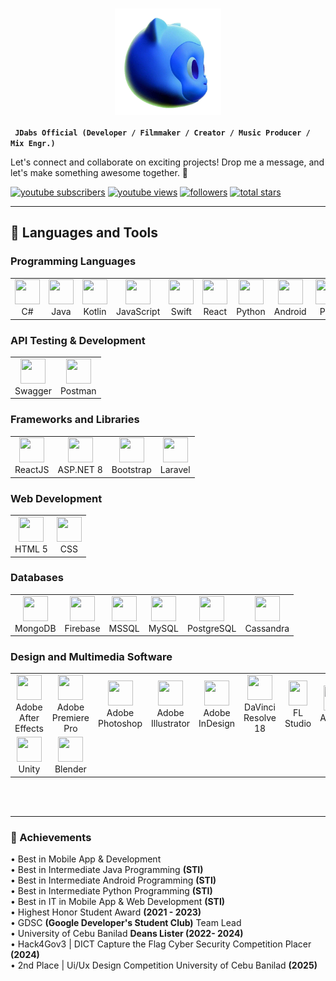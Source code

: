 
<!---# Welcome --->

<h1 align="center">
    <img style="display: block; margin-left: auto; margin-right: auto;" src="https://raw.githubusercontent.com/abxlfazl/abxlfazl/main/assets/github.webp" width="170" />
    <!----<img src="https://readme-typing-svg.herokuapp.com/?font=Righteous&size=35&center=true&vCenter=true&width=500&height=70&duration=4000&lines=***+JDabs+Official+***+;Jollibe+Babanto+Dablo!;" />--->
</h1>

**` JDabs Official (Developer / Filmmaker / Creator / Music Producer / Mix Engr.)`**

Let's connect and collaborate on exciting projects! Drop me a message, and let's make something awesome together. 🚀

   <p align="left">
      <a href="https://www.youtube.com/c/jdabsofficial?sub_confirmation=1">
         <img alt="youtube subscribers" title="Subscribe to my YouTube channel" src="https://custom-icon-badges.demolab.com/youtube/channel/subscribers/UCGe8eaGC6kW2bXVHVKzpbnw?color=%23E05D44&label=SUBSCRIBE&logo=video&logoColor=white&style=for-the-badge&labelColor=CE4630"/></a> 
      <a href="https://www.youtube.com/c/jdabsofficial">
         <img alt="youtube views" title="YouTube views" src="https://custom-icon-badges.demolab.com/youtube/channel/views/UCGe8eaGC6kW2bXVHVKzpbnw?color=%23E1AD0E&logo=eye&logoColor=white&style=for-the-badge&labelColor=C79600"/></a> 
      <a href="https://github.com/jdabsofficial?tab=followers">
         <img alt="followers" title="Follow me on Github" src="https://custom-icon-badges.demolab.com/github/followers/jdabsofficial?color=236ad3&labelColor=1155ba&style=for-the-badge&logo=person-add&label=Follow&logoColor=white"/></a>
      <a href="https://github.com/jdabsofficial?tab=repositories&sort=stargazers">
         <img alt="total stars" title="Total stars on GitHub" src="https://custom-icon-badges.demolab.com/github/stars/jdabsofficial?color=55960c&style=for-the-badge&labelColor=488207&logo=star"/></a>
   </p>


---
## 🧰 Languages and Tools


### Programming Languages
<table>
  <tr>
    <td align="center">
      <img src="https://cdn.jsdelivr.net/gh/devicons/devicon/icons/csharp/csharp-original.svg" width="40" height="40"/>
      <br>C#
    </td>
    <td align="center">
      <img src="https://cdn.jsdelivr.net/gh/devicons/devicon/icons/java/java-original.svg" width="40" height="40"/>
      <br>Java
    </td>
    <td align="center">
      <img src="https://cdn.jsdelivr.net/gh/devicons/devicon/icons/kotlin/kotlin-original.svg" width="40" height="40"/>
      <br>Kotlin
    </td>
    <td align="center">
      <img src="https://cdn.jsdelivr.net/gh/devicons/devicon/icons/javascript/javascript-original.svg" width="40" height="40"/>
      <br>JavaScript
    </td>
     <td align="center">
      <img src="https://cdn.jsdelivr.net/gh/devicons/devicon@latest/icons/swift/swift-original.svg" width="40" height="40"/>
      <br>Swift
    </td>
     <td align="center">
      <img src="https://cdn.jsdelivr.net/gh/devicons/devicon/icons/react/react-original.svg" width="40" height="40"/>
      <br>React
    </td>
     <td align="center">
      <img src="https://cdn.jsdelivr.net/gh/devicons/devicon/icons/python/python-plain.svg" width="40" height="40"/>
      <br>Python
    </td>
     <td align="center">
      <img src="https://cdn.jsdelivr.net/gh/devicons/devicon@latest/icons/android/android-original.svg" width="40" height="40"/>
      <br>Android
    </td>
    <td align="center">
      <img src="https://cdn.jsdelivr.net/gh/devicons/devicon@latest/icons/php/php-original.svg" width="40" height="40"/>
      <br>Php
    </td>
    <td align="center">
            <img src="https://cdn.jsdelivr.net/gh/devicons/devicon@latest/icons/nodejs/nodejs-original-wordmark.svg" width="40" height="40"/>
      <br>NodeJs
    </td>
    <td align="center">
      <img src="https://cdn.jsdelivr.net/gh/devicons/devicon@latest/icons/cplusplus/cplusplus-original.svg" width="40" height="40"/>
      <br>C++
    </td>
  </tr>
</table>

### API Testing & Development
<table>
  <tr>
    <td align="center">
            <img src="https://cdn.jsdelivr.net/gh/devicons/devicon@latest/icons/swagger/swagger-original.svg" width="40" height="40"/>
      <br>Swagger
    </td>
    <td align="center">
            <img src="https://cdn.jsdelivr.net/gh/devicons/devicon@latest/icons/postman/postman-original.svg" width="40" height="40" />
      <br>Postman
    </td>
  </tr>
</table>


### Frameworks and Libraries
<table>
  <tr>
    <td align="center">
      <img src="https://cdn.jsdelivr.net/gh/devicons/devicon/icons/react/react-original.svg" width="40" height="40"/>
      <br>ReactJS
    </td>
    <td align="center">
      <img src="https://cdn.jsdelivr.net/gh/devicons/devicon/icons/dotnetcore/dotnetcore-original.svg" width="40" height="40"/>
      <br>ASP.NET 8
    </td>
    <td align="center">
      <img src="https://cdn.jsdelivr.net/gh/devicons/devicon@latest/icons/bootstrap/bootstrap-original.svg" width="40" height="40"/>
      <br>Bootstrap
    </td>
    <td align="center">
      <img src="https://cdn.jsdelivr.net/gh/devicons/devicon@latest/icons/laravel/laravel-original.svg" width="40" height="40"/>
      <br>Laravel
    </td>
  </tr>
</table>

### Web Development
<table>
  <tr>
    <td align="center">
      <img src="https://cdn.jsdelivr.net/gh/devicons/devicon/icons/html5/html5-original.svg" width="40" height="40"/>
      <br>HTML 5
    </td>
    <td align="center">
      <img src="https://cdn.jsdelivr.net/gh/devicons/devicon/icons/css3/css3-original.svg" width="40" height="40"/>
      <br>CSS
    </td>
  </tr>
</table>

### Databases
<table>
  <tr>
    <td align="center">
      <img src="https://cdn.jsdelivr.net/gh/devicons/devicon/icons/mongodb/mongodb-original.svg" width="40" height="40"/>
      <br>MongoDB
    </td>
    <td align="center">
      <img src="https://cdn.jsdelivr.net/gh/devicons/devicon/icons/firebase/firebase-original.svg" width="40" height="40"/>
      <br>Firebase
    </td>
    <td align="center">
      <img src="https://cdn.jsdelivr.net/gh/devicons/devicon/icons/microsoftsqlserver/microsoftsqlserver-original.svg" width="40" height="40"/>
      <br>MSSQL
    </td>
    <td align="center">
      <img src="https://cdn.jsdelivr.net/gh/devicons/devicon@latest/icons/mysql/mysql-original.svg" width="40" height="40"/>
      <br>MySQL
    </td>
    <td align="center">
      <img src="https://cdn.jsdelivr.net/gh/devicons/devicon@latest/icons/postgresql/postgresql-original.svg" width="40" height="40"/>
      <br>PostgreSQL
    </td>
      <td align="center">
       <img src="https://cdn.jsdelivr.net/gh/devicons/devicon@latest/icons/cassandra/cassandra-original.svg" width="40" height="40"/>
      <br>Cassandra
    </td>
  </tr>
</table>

### Design and Multimedia Software
<table>
  <tr>
    <td align="center">
      <img src="https://cdn.jsdelivr.net/gh/devicons/devicon/icons/aftereffects/aftereffects-original.svg" width="40" height="40"/>
      <br>Adobe After Effects
    </td>
    <td align="center">
      <img src="https://cdn.jsdelivr.net/gh/devicons/devicon/icons/premierepro/premierepro-original.svg" width="40" height="40"/>
      <br>Adobe Premiere Pro
    </td>
    <td align="center">
      <img src="https://cdn.jsdelivr.net/gh/devicons/devicon/icons/photoshop/photoshop-original.svg" width="40" height="40"/>
      <br>Adobe Photoshop
    </td>
    <td align="center">
      <img src="https://cdn.jsdelivr.net/gh/devicons/devicon@latest/icons/illustrator/illustrator-plain.svg" width="40" height="40"/>
      <br>Adobe Illustrator
    </td>
    <td align="center">
      <img src="https://cdn4.iconfinder.com/data/icons/logos-and-brands/512/4_Indesign_Adobe_logo_logos-512.png" width="40" height="40"/>
      <br>Adobe InDesign
    </td>
    <td align="center">
      <img src="https://upload.wikimedia.org/wikipedia/commons/thumb/4/4d/DaVinci_Resolve_Studio.png/600px-DaVinci_Resolve_Studio.png" width="40" height="40"/>
      <br>DaVinci Resolve 18
    </td>
    <td align="center">
      <img src="https://wallpapers.com/images/hd/f-l-studio-logo-icon-bywujcetpfezokh6.jpg" width="30" height="40"/>
      <br>FL Studio
    </td>
    <td align="center">
      <img src="https://i.redd.it/14lumiyoqwy51.png" width="40" height="40"/>
      <br>Ableton
    </td>
    <td align="center">
      <img src="https://upload.wikimedia.org/wikipedia/commons/d/d6/PT2019.svg" width="40" height="40"/>
      <br>Avid Pro Tools
    </td>
    <td align="center">
      <img src="https://upload.wikimedia.org/wikipedia/en/c/c7/Logic_Pro_icon.png" width="40" height="40"/>
      <br>Logic Pro X
    </td>
  </tr>
        <td align="center">
                <img src="https://cdn.jsdelivr.net/gh/devicons/devicon@latest/icons/unity/unity-original.svg" width="40" height="40"/>
          <br>Unity
        </td>
        <td align="center">
            <img src="https://cdn.jsdelivr.net/gh/devicons/devicon@latest/icons/blender/blender-original.svg" width="40" height="40"/>
            <br>Blender
        </td>
    
</table>
          
             
<br /> <br />

---
### 🥇 Achievements
• Best in Mobile App & Development </br>
• Best in Intermediate Java Programming **(STI)** </br>
• Best in Intermediate Android Programming **(STI)** </br>
• Best in Intermediate Python Programming **(STI)** </br>
• Best in IT in Mobile App & Web Development **(STI)** </br>
• Highest Honor Student Award **(2021 - 2023)** </br>
• GDSC **(Google Developer's Student Club)** Team Lead </br>
• University of Cebu Banilad **Deans Lister (2022- 2024)** </br>
• Hack4Gov3 | DICT Capture the Flag
  Cyber Security Competition Placer **(2024)** </br>
• 2nd Place | Ui/Ux Design Competition University of Cebu Banilad **(2025)**

  
 
<br /> <br />
---


